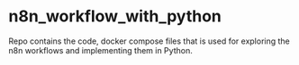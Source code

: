 # n8n_workflow_with_python
Repo contains the code, docker compose files that is used for exploring the n8n workflows and implementing them in Python. 
